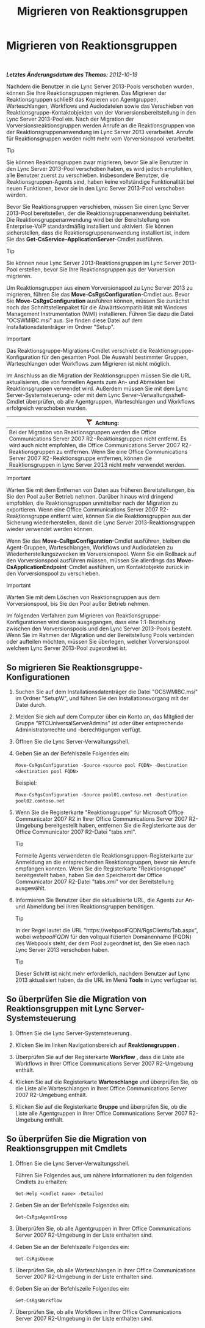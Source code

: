 ﻿---
title: Migrieren von Reaktionsgruppen
TOCTitle: Migrieren von Reaktionsgruppen
ms:assetid: 5c07bf4b-ad8a-4b83-b970-7d933bb7c4ef
ms:mtpsurl: https://technet.microsoft.com/de-de/library/JJ204931(v=OCS.15)
ms:contentKeyID: 49294125
ms.date: 05/19/2016
mtps_version: v=OCS.15
ms.translationtype: HT
---

# Migrieren von Reaktionsgruppen

 

_**Letztes Änderungsdatum des Themas:** 2012-10-19_

Nachdem die Benutzer in die Lync Server 2013-Pools verschoben wurden, können Sie Ihre Reaktionsgruppen migrieren. Das Migrieren der Reaktionsgruppen schließt das Kopieren von Agentgruppen, Warteschlangen, Workflows und Audiodateien sowie das Verschieben von Reaktionsgruppe-Kontaktobjekten von der Vorversionsbereitstellung in den Lync Server 2013-Pool ein. Nach der Migration der Vorversionsreaktionsgruppen werden Anrufe an die Reaktionsgruppen von der Reaktionsgruppenanwendung im Lync Server 2013 verarbeitet. Anrufe für Reaktionsgruppen werden nicht mehr vom Vorversionspool verarbeitet.


> [!TIP]
> Sie können Reaktionsgruppen zwar migrieren, bevor Sie alle Benutzer in den Lync Server 2013-Pool verschoben haben, es wird jedoch empfohlen, alle Benutzer zuerst zu verschieben. Insbesondere Benutzer, die Reaktionsgruppen-Agents sind, haben keine vollständige Funktionalität bei neuen Funktionen, bevor sie in den Lync Server 2013-Pool verschoben werden.



Bevor Sie Reaktionsgruppen verschieben, müssen Sie einen Lync Server 2013-Pool bereitstellen, der die Reaktionsgruppenanwendung beinhaltet. Die Reaktionsgruppenanwendung wird bei der Bereitstellung von Enterprise-VoIP standardmäßig installiert und aktiviert. Sie können sicherstellen, dass die Reaktionsgruppenanwendung installiert ist, indem Sie das **Get-CsService–ApplicationServer**-Cmdlet ausführen.


> [!TIP]
> Sie können neue Lync Server 2013-Reaktionsgruppen im Lync Server 2013-Pool erstellen, bevor Sie Ihre Reaktionsgruppen aus der Vorversion migrieren.



Um Reaktionsgruppen aus einem Vorversionspool zu Lync Server 2013 zu migrieren, führen Sie das **Move-CsRgsConfiguration**-Cmdlet aus. Bevor Sie **Move-CsRgsConfiguration** ausführen können, müssen Sie zunächst noch das Schnittstellenpaket für die Abwärtskompatibilität mit Windows Management Instrumentation (WMI) installieren. Führen Sie dazu die Datei "OCSWMIBC.msi" aus. Sie finden diese Datei auf dem Installationsdatenträger im Ordner "Setup".


> [!IMPORTANT]
> Das Reaktionsgruppe-Migrations-Cmdlet verschiebt die Reaktionsgruppe-Konfiguration für den gesamten Pool. Die Auswahl bestimmter Gruppen, Warteschlangen oder Workflows zum Migrieren ist nicht möglich.



Im Anschluss an die Migration der Reaktionsgruppen müssen Sie die URL aktualisieren, die von formellen Agents zum An- und Abmelden bei Reaktionsgruppen verwendet wird. Außerdem müssen Sie mit dem Lync Server-Systemsteuerung- oder mit dem Lync Server-Verwaltungsshell-Cmdlet überprüfen, ob alle Agentgruppen, Warteschlangen und Workflows erfolgreich verschoben wurden.

<table>
<thead>
<tr class="header">
<th><img src="images/JJ205186.Caution(OCS.15).gif" title="Caution" alt="Caution" />Achtung:</th>
</tr>
</thead>
<tbody>
<tr class="odd">
<td>Bei der Migration von Reaktionsgruppen werden die Office Communications Server 2007 R2-Reaktionsgruppen nicht entfernt. Es wird auch nicht empfohlen, die Office Communications Server 2007 R2-Reaktionsgruppen zu entfernen. Wenn Sie eine Office Communications Server 2007 R2-Reaktionsgruppe entfernen, können die Reaktionsgruppen in Lync Server 2013 nicht mehr verwendet werden.</td>
</tr>
</tbody>
</table>



> [!IMPORTANT]
> Warten Sie mit dem Entfernen von Daten aus früheren Bereitstellungen, bis Sie den Pool außer Betrieb nehmen. Darüber hinaus wird dringend empfohlen, die Reaktionsgruppen unmittelbar nach der Migration zu exportieren. Wenn eine Office Communications Server 2007 R2-Reaktionsgruppe entfernt wird, können Sie die Reaktionsgruppen aus der Sicherung wiederherstellen, damit die Lync Server 2013-Reaktionsgruppen wieder verwendet werden können.



Wenn Sie das **Move-CsRgsConfiguration**-Cmdlet ausführen, bleiben die Agent-Gruppen, Warteschlangen, Workflows und Audiodateien zu Wiederherstellungszwecken im Vorversionspool. Wenn Sie ein Rollback auf den Vorversionspool ausführen müssen, müssen Sie allerdings das **Move-CsApplicationEndpoint**-Cmdlet ausführen, um Kontaktobjekte zurück in den Vorversionspool zu verschieben.


> [!IMPORTANT]
> Warten Sie mit dem Löschen von Reaktionsgruppen aus dem Vorversionspool, bis Sie den Pool außer Betrieb nehmen.



Im folgenden Verfahren zum Migrieren von Reaktionsgruppe-Konfigurationen wird davon ausgegangen, dass eine 1:1-Beziehung zwischen den Vorversionspools und den Lync Server 2013-Pools besteht. Wenn Sie im Rahmen der Migration und der Bereitstellung Pools verbinden oder aufteilen möchten, müssen Sie überlegen, welcher Vorversionspool welchem Lync Server 2013-Pool zugeordnet ist.

## So migrieren Sie Reaktionsgruppe-Konfigurationen

1.  Suchen Sie auf dem Installationsdatenträger die Datei "OCSWMIBC.msi" im Ordner "SetupW", und führen Sie den Installationsvorgang mit der Datei durch.

2.  Melden Sie sich auf dem Computer über ein Konto an, das Mitglied der Gruppe "RTCUniversalServerAdmins" ist oder über entsprechende Administratorrechte und -berechtigungen verfügt.

3.  Öffnen Sie die Lync Server-Verwaltungsshell.

4.  Geben Sie an der Befehlszeile Folgendes ein:
    
        Move-CsRgsConfiguration -Source <source pool FQDN> -Destination <destination pool FQDN>
    
    Beispiel:
    
        Move-CsRgsConfiguration -Source pool01.contoso.net -Destination pool02.contoso.net

5.  Wenn Sie die Registerkarte "Reaktionsgruppe" für Microsoft Office Communicator 2007 R2 in Ihrer Office Communications Server 2007 R2-Umgebung bereitgestellt haben, entfernen Sie die Registerkarte aus der Office Communicator 2007 R2-Datei "tabs.xml".
    

    > [!TIP]
    > Formelle Agents verwendeten die Reaktionsgruppen-Registerkarte zur Anmeldung an die entsprechenden Reaktionsgruppen, bevor sie Anrufe empfangen konnten. Wenn Sie die Registerkarte "Reaktionsgruppe" bereitgestellt haben, haben Sie den Speicherort der Office Communicator 2007 R2-Datei "tabs.xml" vor der Bereitstellung ausgewählt.



6.  Informieren Sie Benutzer über die aktualisierte URL, die Agents zur An- und Abmeldung bei ihren Reaktionsgruppen benötigen.
    

    > [!TIP]
    > In der Regel lautet die URL "https://webpoolFQDN/RgsClients/Tab.aspx", wobei <EM>webpoolFQDN</EM> für den vollqualifizierten Domänenname (FQDN) des Webpools steht, der dem Pool zugeordnet ist, den Sie eben nach Lync Server 2013 verschoben haben.

    

    > [!TIP]
    > Dieser Schritt ist nicht mehr erforderlich, nachdem Benutzer auf Lync 2013 aktualisiert haben, da die URL im Menü <STRONG>Tools</STRONG> in Lync verfügbar ist.



## So überprüfen Sie die Migration von Reaktionsgruppen mit Lync Server-Systemsteuerung

1.  Öffnen Sie die Lync Server-Systemsteuerung.

2.  Klicken Sie im linken Navigationsbereich auf **Reaktionsgruppen** .

3.  Überprüfen Sie auf der Registerkarte **Workflow** , dass die Liste alle Workflows in Ihrer Office Communications Server 2007 R2-Umgebung enthält.

4.  Klicken Sie auf die Registerkarte **Warteschlange** und überprüfen Sie, ob die Liste alle Warteschlangen in Ihrer Office Communications Server 2007 R2-Umgebung enthält.

5.  Klicken Sie auf die Registerkarte **Gruppe** und überprüfen Sie, ob die Liste alle Agentgruppen in Ihrer Office Communications Server 2007 R2-Umgebung enthält.

## So überprüfen Sie die Migration von Reaktionsgruppen mit Cmdlets

1.  Öffnen Sie die Lync Server-Verwaltungsshell.
    
    Führen Sie Folgendes aus, um nähere Informationen zu den folgenden Cmdlets zu erhalten:
    
        Get-Help <cmdlet name> -Detailed

2.  Geben Sie an der Befehlszeile Folgendes ein:
    
        Get-CsRgsAgentGroup

3.  Überprüfen Sie, ob alle Agentgruppen in Ihrer Office Communications Server 2007 R2-Umgebung in der Liste enthalten sind.

4.  Geben Sie an der Befehlszeile Folgendes ein:
    
        Get-CsRgsQueue

5.  Überprüfen Sie, ob alle Warteschlangen in Ihrer Office Communications Server 2007 R2-Umgebung in der Liste enthalten sind.

6.  Geben Sie an der Befehlszeile Folgendes ein:
    
        Get-CsRgsWorkflow

7.  Überprüfen Sie, ob alle Workflows in Ihrer Office Communications Server 2007 R2-Umgebung in der Liste enthalten sind.

